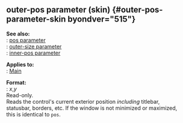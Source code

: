 ## outer-pos parameter (skin) {#outer-pos-parameter-skin byondver="515"}    
**See also:**    
:   [pos parameter](/%7Bskin%7D/param/pos)    
:   [outer-size parameter](/%7Bskin%7D/param/outer-size)    
:   [inner-pos parameter](/%7Bskin%7D/param/inner-pos)    
<!-- -->    
**Applies to:**    
:   [Main](/%7Bskin%7D/control/main)    
<!-- -->    
**Format:**    
:   *x*,*y*    
Read-only.    
Reads the control\'s current exterior position *including* titlebar,    
statusbar, borders, etc. If the window is not minimized or maximized,    
this is identical to `pos`.  